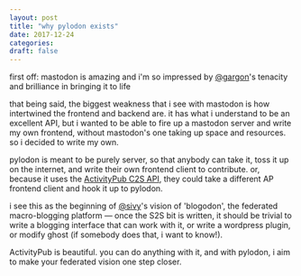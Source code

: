 ```yaml
---
layout: post
title: "why pylodon exists"
date: 2017-12-24
categories:
draft: false
---
```


first off: mastodon is amazing and i'm so impressed by [@gargon](https://mastodon.social/@gargron)'s tenacity and brilliance in bringing it to life

that being said, the biggest weakness that i see with mastodon is how intertwined the frontend and backend are. it has what i understand to be an excellent API, but i wanted to be able to fire up a mastodon server and write my own frontend, without mastodon's one taking up space and resources.
so i decided to write my own.

pylodon is meant to be purely server, so that anybody can take it, toss it up on the internet, and write their own frontend client to contribute. or, because it uses the [ActivityPub C2S API](), they could take a different AP frontend client and hook it up to pylodon.

i see this as the beginning of [@sivy](https://toot.cafe/@sivy)'s vision of 'blogodon', the federated macro-blogging platform — once the S2S bit is written, it should be trivial to write a blogging interface that can work with it, or write a wordpress plugin, or modify ghost (if somebody does that, i want to know!).

ActivityPub is beautiful. you can do anything with it, and with pylodon, i aim to make your federated vision one step closer.